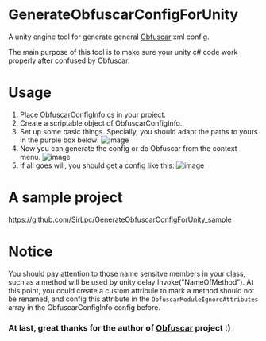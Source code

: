 # GenerateObfuscarConfigForUnity
A unity engine tool for generate general [Obfuscar](https://github.com/obfuscar/obfuscar) xml config.

The main purpose of this tool is to make sure your unity c# code work properly after confused by Obfuscar.

# Usage
1. Place ObfuscarConfigInfo.cs in your project.
2. Create a scriptable object of ObfuscarConfigInfo.
3. Set up some basic things. Specially, you should adapt the paths to yours in the purple box below:
![image](https://user-images.githubusercontent.com/17614861/203248780-5ca1355d-a72f-45bb-9340-7119bcb36517.png)
4. Now you can generate the config or do Obfuscar from the context menu.
![image](https://user-images.githubusercontent.com/17614861/203249065-7ed68af6-e5cd-4c32-98f8-9e7f9758ed16.png)
5. If all goes will, you should get a config like this:
![image](https://user-images.githubusercontent.com/17614861/203249996-5d547435-0dff-4590-94e6-ae86873ed81a.png)

# A sample project
https://github.com/SirLpc/GenerateObfuscarConfigForUnity_sample

# Notice
You should pay attention to those name sensitve members in your class, such as a method will be used by unity delay Invoke("NameOfMethod"). At this point, you could create a custom attribule to mark a method should not be renamed, and config this attribute in the `ObfuscarModuleIgnoreAttributes` array in the ObfuscarConfigInfo config before.

### At last, great thanks for the author of [Obfuscar](https://github.com/obfuscar/obfuscar) project :)

